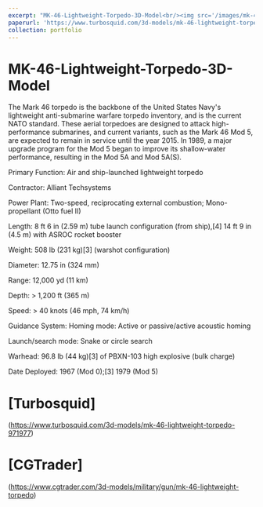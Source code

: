 ```yaml
---
excerpt: "MK-46-Lightweight-Torpedo-3D-Model<br/><img src='/images/mk-46-lightweight-torpedo-3d-model-max-obj-3ds-mtl.jpg'>"
paperurl: 'https://www.turbosquid.com/3d-models/mk-46-lightweight-torpedo-971977'
collection: portfolio
---
```

# MK-46-Lightweight-Torpedo-3D-Model
The Mark 46 torpedo is the backbone of the United States Navy's lightweight anti-submarine warfare torpedo inventory, and is the current NATO standard. These aerial torpedoes are designed to attack high-performance submarines, and current variants, such as the Mark 46 Mod 5, are expected to remain in service until the year 2015. In 1989, a major upgrade program for the Mod 5 began to improve its shallow-water performance, resulting in the Mod 5A and Mod 5A(S).

Primary Function: Air and ship-launched lightweight torpedo

Contractor: Alliant Techsystems

Power Plant: Two-speed, reciprocating external combustion; Mono-propellant (Otto fuel II)

Length: 8 ft 6 in (2.59 m) tube launch configuration (from ship),[4] 14 ft 9 in (4.5 m) with ASROC rocket booster

Weight: 508 lb (231 kg)[3] (warshot configuration)

Diameter: 12.75 in (324 mm)

Range: 12,000 yd (11 km)

Depth: > 1,200 ft (365 m)

Speed: > 40 knots (46 mph, 74 km/h)

Guidance System: Homing mode: Active or passive/active acoustic homing

Launch/search mode: Snake or circle search

Warhead: 96.8 lb (44 kg)[3] of PBXN-103 high explosive (bulk charge)

Date Deployed: 1967 (Mod 0);[3] 1979 (Mod 5) 

# [Turbosquid] 

(https://www.turbosquid.com/3d-models/mk-46-lightweight-torpedo-971977)

# [CGTrader]

(https://www.cgtrader.com/3d-models/military/gun/mk-46-lightweight-torpedo)